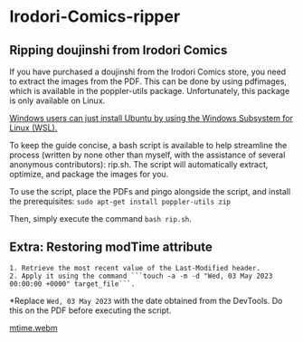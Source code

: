 # Irodori-Comics-ripper

## Ripping doujinshi from Irodori Comics

If you have purchased a doujinshi from the Irodori Comics store, you need to extract the images from the PDF. This can be done by using pdfimages, which is available in the poppler-utils package. Unfortunately, this package is only available on Linux.

<u> Windows users can just install Ubuntu by using the Windows Subsystem for Linux (WSL). </u>

To keep the guide concise, a bash script is available to help streamline the process (written by none other than myself, with the assistance of several anonymous contributors): rip.sh. The script will automatically extract, optimize, and package the images for you.

To use the script, place the PDFs and pingo alongside the script, and install the prerequisites:
``` sudo apt-get install poppler-utils zip ```

Then, simply execute the command ```bash rip.sh```.

## Extra: Restoring modTime attribute

    1. Retrieve the most recent value of the Last-Modified header.
    2. Apply it using the command ```touch -a -m -d "Wed, 03 May 2023 00:00:00 +0000" target_file```.

*Replace ```Wed, 03 May 2023``` with the date obtained from the DevTools.
Do this on the PDF before executing the script.

[mtime.webm](https://github.com/WebForks/Irodori-Comics-ripper/assets/35718739/d388c1c4-95fe-4235-929a-818b03b1d48b)
